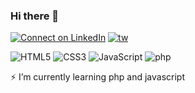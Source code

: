 ### Hi there 👋
[![Connect on LinkedIn](https://img.shields.io/badge/--linkedin?label=LinkedIn&logo=LinkedIn&style=social)](https://www.linkedin.com/in/alper-bayram-a9196a194/)
[![tw](https://img.shields.io/twitter/follow/alperrbayram?label=follow&style=social)](https://twitter.com/alperbayrmm)

![HTML5](https://img.icons8.com/color/30/html-5.png)
![CSS3](https://img.icons8.com/color/30/css3.png)
![JavaScript](https://img.icons8.com/color/30/javascript.png)
![php](https://img.icons8.com/color/30/php.png)

⚡ I’m currently learning php and javascript

